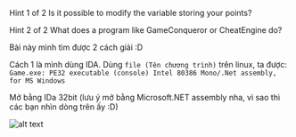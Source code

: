 Hint 1 of 2
Is it possible to modify the variable storing your points?

Hint 2 of 2
What does a program like GameConqueror or CheatEngine do?

Bài này mình tìm được 2 cách giải :D

Cách 1 là mình dùng IDA.
Dùng ```file (Tên chương trình)``` trên linux, ta được: 
```Game.exe: PE32 executable (console) Intel 80386 Mono/.Net assembly, for MS Windows```

Mở bằng IDa 32bit (lưu ý mở bằng Microsoft.NET assembly nha, vì sao thì các bạn nhìn dòng trên ấy :D)

![alt text]("https://i.imgur.com/nrhDQJc.png")





